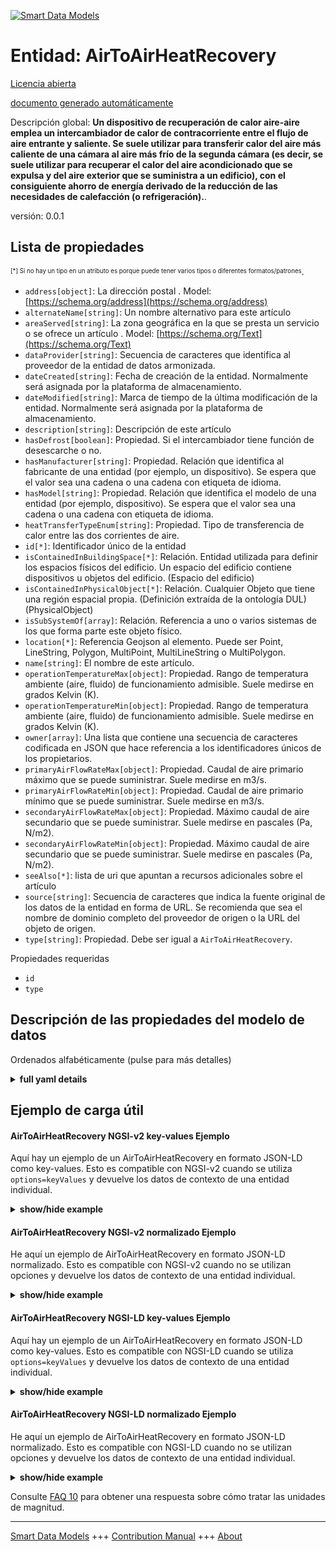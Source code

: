 <!-- 10-Header -->  
[![Smart Data Models](https://smartdatamodels.org/wp-content/uploads/2022/01/SmartDataModels_logo.png "Logo")](https://smartdatamodels.org)  
Entidad: AirToAirHeatRecovery  
=============================<!-- /10-Header -->  
<!-- 15-License -->  
[Licencia abierta](https://github.com/smart-data-models//dataModel.S4BLDG/blob/master/AirToAirHeatRecovery/LICENSE.md)  
[documento generado automáticamente](https://docs.google.com/presentation/d/e/2PACX-1vTs-Ng5dIAwkg91oTTUdt8ua7woBXhPnwavZ0FxgR8BsAI_Ek3C5q97Nd94HS8KhP-r_quD4H0fgyt3/pub?start=false&loop=false&delayms=3000#slide=id.gb715ace035_0_60)  
<!-- /15-License -->  
<!-- 20-Description -->  
Descripción global: **Un dispositivo de recuperación de calor aire-aire emplea un intercambiador de calor de contracorriente entre el flujo de aire entrante y saliente. Se suele utilizar para transferir calor del aire más caliente de una cámara al aire más frío de la segunda cámara (es decir, se suele utilizar para recuperar el calor del aire acondicionado que se expulsa y del aire exterior que se suministra a un edificio), con el consiguiente ahorro de energía derivado de la reducción de las necesidades de calefacción (o refrigeración).**.  
versión: 0.0.1  
<!-- /20-Description -->  
<!-- 30-PropertiesList -->  

## Lista de propiedades  

<sup><sub>[*] Si no hay un tipo en un atributo es porque puede tener varios tipos o diferentes formatos/patrones</sub></sup>.  
- `address[object]`: La dirección postal  . Model: [https://schema.org/address](https://schema.org/address)- `alternateName[string]`: Un nombre alternativo para este artículo  - `areaServed[string]`: La zona geográfica en la que se presta un servicio o se ofrece un artículo  . Model: [https://schema.org/Text](https://schema.org/Text)- `dataProvider[string]`: Secuencia de caracteres que identifica al proveedor de la entidad de datos armonizada.  - `dateCreated[string]`: Fecha de creación de la entidad. Normalmente será asignada por la plataforma de almacenamiento.  - `dateModified[string]`: Marca de tiempo de la última modificación de la entidad. Normalmente será asignada por la plataforma de almacenamiento.  - `description[string]`: Descripción de este artículo  - `hasDefrost[boolean]`: Propiedad. Si el intercambiador tiene función de desescarche o no.  - `hasManufacturer[string]`: Propiedad. Relación que identifica al fabricante de una entidad (por ejemplo, un dispositivo). Se espera que el valor sea una cadena o una cadena con etiqueta de idioma.  - `hasModel[string]`: Propiedad. Relación que identifica el modelo de una entidad (por ejemplo, dispositivo). Se espera que el valor sea una cadena o una cadena con etiqueta de idioma.  - `heatTransferTypeEnum[string]`: Propiedad. Tipo de transferencia de calor entre las dos corrientes de aire.  - `id[*]`: Identificador único de la entidad  - `isContainedInBuildingSpace[*]`: Relación. Entidad utilizada para definir los espacios físicos del edificio. Un espacio del edificio contiene dispositivos u objetos del edificio. (Espacio del edificio)  - `isContainedInPhysicalObject[*]`: Relación. Cualquier Objeto que tiene una región espacial propia.  (Definición extraída de la ontología DUL) (PhysicalObject)  - `isSubSystemOf[array]`: Relación. Referencia a uno o varios sistemas de los que forma parte este objeto físico.  - `location[*]`: Referencia Geojson al elemento. Puede ser Point, LineString, Polygon, MultiPoint, MultiLineString o MultiPolygon.  - `name[string]`: El nombre de este artículo.  - `operationTemperatureMax[object]`: Propiedad. Rango de temperatura ambiente (aire, fluido) de funcionamiento admisible. Suele medirse en grados Kelvin (K).  - `operationTemperatureMin[object]`: Propiedad. Rango de temperatura ambiente (aire, fluido) de funcionamiento admisible. Suele medirse en grados Kelvin (K).  - `owner[array]`: Una lista que contiene una secuencia de caracteres codificada en JSON que hace referencia a los identificadores únicos de los propietarios.  - `primaryAirFlowRateMax[object]`: Propiedad. Caudal de aire primario máximo que se puede suministrar. Suele medirse en m3/s.  - `primaryAirFlowRateMin[object]`: Propiedad. Caudal de aire primario mínimo que se puede suministrar. Suele medirse en m3/s.  - `secondaryAirFlowRateMax[object]`: Propiedad. Máximo caudal de aire secundario que se puede suministrar. Suele medirse en pascales (Pa, N/m2).  - `secondaryAirFlowRateMin[object]`: Propiedad. Máximo caudal de aire secundario que se puede suministrar. Suele medirse en pascales (Pa, N/m2).  - `seeAlso[*]`: lista de uri que apuntan a recursos adicionales sobre el artículo  - `source[string]`: Secuencia de caracteres que indica la fuente original de los datos de la entidad en forma de URL. Se recomienda que sea el nombre de dominio completo del proveedor de origen o la URL del objeto de origen.  - `type[string]`: Propiedad. Debe ser igual a `AirToAirHeatRecovery`.  <!-- /30-PropertiesList -->  
<!-- 35-RequiredProperties -->  
Propiedades requeridas  
- `id`  - `type`  <!-- /35-RequiredProperties -->  
<!-- 40-RequiredProperties -->  
<!-- /40-RequiredProperties -->  
<!-- 50-DataModelHeader -->  
## Descripción de las propiedades del modelo de datos  
Ordenados alfabéticamente (pulse para más detalles)  
<!-- /50-DataModelHeader -->  
<!-- 60-ModelYaml -->  
<details><summary><strong>full yaml details</strong></summary>    
```yaml  
AirToAirHeatRecovery:    
  description: 'An air-to-air heat recovery device employs a counter-flow heat exchanger between inbound and outbound air flow. It is typically used to transfer heat from warmer air in one chamber to cooler air in the second chamber (i.e., typically used to recover heat from the conditioned air being exhausted and the outside air being supplied to a building), resulting in energy savings from reduced heating (or cooling) requirements.'    
  properties:    
    address:    
      description: The mailing address    
      properties:    
        addressCountry:    
          description: 'Property. The country. For example, Spain. Model:''https://schema.org/addressCountry'''    
          type: string    
        addressLocality:    
          description: 'Property. The locality in which the street address is, and which is in the region. Model:''https://schema.org/addressLocality'''    
          type: string    
        addressRegion:    
          description: 'Property. The region in which the locality is, and which is in the country. Model:''https://schema.org/addressRegion'''    
          type: string    
        district:    
          description: 'A district is a type of administrative division that, in some countries, is managed by the local government.'    
          type: string    
        postOfficeBoxNumber:    
          description: 'Property. The post office box number for PO box addresses. For example, 03578. Model:''https://schema.org/postOfficeBoxNumber'''    
          type: string    
        postalCode:    
          description: 'Property. The postal code. For example, 24004. Model:''https://schema.org/https://schema.org/postalCode'''    
          type: string    
        streetAddress:    
          description: 'Property. The street address. Model:''https://schema.org/streetAddress'''    
          type: string    
        streetNr:    
          description: Number identifying a specific property on a public street.    
          type: string    
      type: object    
      x-ngsi:    
        model: https://schema.org/address    
        type: Property    
    alternateName:    
      description: An alternative name for this item    
      type: string    
      x-ngsi:    
        type: Property    
    areaServed:    
      description: The geographic area where a service or offered item is provided    
      type: string    
      x-ngsi:    
        model: https://schema.org/Text    
        type: Property    
    dataProvider:    
      description: A sequence of characters identifying the provider of the harmonised data entity.    
      type: string    
      x-ngsi:    
        type: Property    
    dateCreated:    
      description: Entity creation timestamp. This will usually be allocated by the storage platform.    
      format: date-time    
      type: string    
      x-ngsi:    
        type: Property    
    dateModified:    
      description: Timestamp of the last modification of the entity. This will usually be allocated by the storage platform.    
      format: date-time    
      type: string    
      x-ngsi:    
        type: Property    
    description:    
      description: A description of this item    
      type: string    
      x-ngsi:    
        type: Property    
    hasDefrost:    
      description: Property. Whether the heat exchanger has defrost function or not.    
      type: boolean    
      x-ngsi:    
        type: Property    
    hasManufacturer:    
      description: 'Property. A relationship identifying the manufacturer of an entity (e.g., device). The value is expected to be a string or a string with language tag.'    
      type: string    
      x-ngsi:    
        type: Property    
    hasModel:    
      description: 'Property. A relationship identifying the model of an entity (e.g., device). The value is expected to be a string or a string with language tag.'    
      type: string    
      x-ngsi:    
        type: Property    
    heatTransferTypeEnum:    
      description: Property. Type of heat transfer between the two air streams.    
      type: string    
      x-ngsi:    
        type: Property    
    id:    
      anyOf: &airtoairheatrecovery_-_properties_-_iscontainedinbuildingspace_-_anyof    
        - description: Property. Identifier format of any NGSI entity    
          maxLength: 256    
          minLength: 1    
          pattern: ^[\w\-\.\{\}\$\+\*\[\]`|~^@!,:\\]+$    
          type: string    
        - description: Property. Identifier format of any NGSI entity    
          format: uri    
          type: string    
      description: Unique identifier of the entity    
      x-ngsi:    
        type: Property    
    isContainedInBuildingSpace:    
      anyOf: *airtoairheatrecovery_-_properties_-_iscontainedinbuildingspace_-_anyof    
      description: Relationship. An entity used to define the physical spaces of the building. A building space contains devices or building objects. (BuildingSpace)    
      x-ngsi:    
        type: Property    
    isContainedInPhysicalObject:    
      anyOf: *airtoairheatrecovery_-_properties_-_iscontainedinbuildingspace_-_anyof    
      description: Relationship. Any Object that has a proper space region.  (Definition extracted from DUL ontology) (PhysicalObject)    
      x-ngsi:    
        type: Property    
    isSubSystemOf:    
      description: Relationship. A reference to a system(s) that this Physical Object is part of.    
      items:    
        anyOf: *airtoairheatrecovery_-_properties_-_iscontainedinbuildingspace_-_anyof    
        description: Property. Unique identifier of the entity    
      type: array    
      x-ngsi:    
        type: Relationship    
    location:    
      description: 'Geojson reference to the item. It can be Point, LineString, Polygon, MultiPoint, MultiLineString or MultiPolygon'    
      oneOf:    
        - description: GeoProperty. Geojson reference to the item. Point    
          properties:    
            bbox:    
              items:    
                type: number    
              minItems: 4    
              type: array    
            coordinates:    
              items:    
                type: number    
              minItems: 2    
              type: array    
            type:    
              enum:    
                - Point    
              type: string    
          required:    
            - type    
            - coordinates    
          title: GeoJSON Point    
          type: object    
        - description: GeoProperty. Geojson reference to the item. LineString    
          properties:    
            bbox:    
              items:    
                type: number    
              minItems: 4    
              type: array    
            coordinates:    
              items:    
                items:    
                  type: number    
                minItems: 2    
                type: array    
              minItems: 2    
              type: array    
            type:    
              enum:    
                - LineString    
              type: string    
          required:    
            - type    
            - coordinates    
          title: GeoJSON LineString    
          type: object    
        - description: GeoProperty. Geojson reference to the item. Polygon    
          properties:    
            bbox:    
              items:    
                type: number    
              minItems: 4    
              type: array    
            coordinates:    
              items:    
                items:    
                  items:    
                    type: number    
                  minItems: 2    
                  type: array    
                minItems: 4    
                type: array    
              type: array    
            type:    
              enum:    
                - Polygon    
              type: string    
          required:    
            - type    
            - coordinates    
          title: GeoJSON Polygon    
          type: object    
        - description: GeoProperty. Geojson reference to the item. MultiPoint    
          properties:    
            bbox:    
              items:    
                type: number    
              minItems: 4    
              type: array    
            coordinates:    
              items:    
                items:    
                  type: number    
                minItems: 2    
                type: array    
              type: array    
            type:    
              enum:    
                - MultiPoint    
              type: string    
          required:    
            - type    
            - coordinates    
          title: GeoJSON MultiPoint    
          type: object    
        - description: GeoProperty. Geojson reference to the item. MultiLineString    
          properties:    
            bbox:    
              items:    
                type: number    
              minItems: 4    
              type: array    
            coordinates:    
              items:    
                items:    
                  items:    
                    type: number    
                  minItems: 2    
                  type: array    
                minItems: 2    
                type: array    
              type: array    
            type:    
              enum:    
                - MultiLineString    
              type: string    
          required:    
            - type    
            - coordinates    
          title: GeoJSON MultiLineString    
          type: object    
        - description: GeoProperty. Geojson reference to the item. MultiLineString    
          properties:    
            bbox:    
              items:    
                type: number    
              minItems: 4    
              type: array    
            coordinates:    
              items:    
                items:    
                  items:    
                    items:    
                      type: number    
                    minItems: 2    
                    type: array    
                  minItems: 4    
                  type: array    
                type: array    
              type: array    
            type:    
              enum:    
                - MultiPolygon    
              type: string    
          required:    
            - type    
            - coordinates    
          title: GeoJSON MultiPolygon    
          type: object    
      x-ngsi:    
        type: GeoProperty    
    name:    
      description: The name of this item.    
      type: string    
      x-ngsi:    
        type: Property    
    operationTemperatureMax:    
      description: 'Property. Allowable operation ambient (air, fluid) temperature range. Usually measured in degrees Kelvin (K).'    
      properties: &airtoairheatrecovery_-_properties_-_operationtemperaturemin_-_properties    
        observedAt:    
          description: Property. A relationship stating the timestamp of an entity (e.g. a measurement).    
          format: date-time    
          type: string    
        unitCode:    
          description: Property. A relationship identifying the unit of measure used for a certain entity.    
          type: string    
        value:    
          description: 'Property. A relationship defining the value of a certain property, e.g., energy or power. Note that, even if numeric values are expected to enable reasoning, measurement values could use other datatypes.'    
          type: number    
      type: object    
      x-ngsi:    
        type: Property    
    operationTemperatureMin:    
      description: 'Property. Allowable operation ambient (air, fluid) temperature range. Usually measured in degrees Kelvin (K).'    
      properties: *airtoairheatrecovery_-_properties_-_operationtemperaturemin_-_properties    
      type: object    
      x-ngsi:    
        type: Property    
    owner:    
      description: A List containing a JSON encoded sequence of characters referencing the unique Ids of the owner(s)    
      items:    
        anyOf: *airtoairheatrecovery_-_properties_-_iscontainedinbuildingspace_-_anyof    
        description: Property. Unique identifier of the entity    
      type: array    
      x-ngsi:    
        type: Property    
    primaryAirFlowRateMax:    
      description: Property. Maximum primary airflow that can be delivered. Usually measured in m3/s.    
      properties: *airtoairheatrecovery_-_properties_-_operationtemperaturemin_-_properties    
      type: object    
      x-ngsi:    
        type: Property    
    primaryAirFlowRateMin:    
      description: Property. Minimum primary airflow that can be delivered. Usually measured in m3/s.    
      properties: *airtoairheatrecovery_-_properties_-_operationtemperaturemin_-_properties    
      type: object    
      x-ngsi:    
        type: Property    
    secondaryAirFlowRateMax:    
      description: 'Property. Maximum secondary airflow that can be delivered. Usually measured in Pascals (Pa, N/m2).'    
      properties: *airtoairheatrecovery_-_properties_-_operationtemperaturemin_-_properties    
      type: object    
      x-ngsi:    
        type: Property    
    secondaryAirFlowRateMin:    
      description: 'Property. Maximum secondary airflow that can be delivered. Usually measured in Pascals (Pa, N/m2).'    
      properties: *airtoairheatrecovery_-_properties_-_operationtemperaturemin_-_properties    
      type: object    
      x-ngsi:    
        type: Property    
    seeAlso:    
      description: list of uri pointing to additional resources about the item    
      oneOf:    
        - items:    
            format: uri    
            type: string    
          minItems: 1    
          type: array    
        - format: uri    
          type: string    
      x-ngsi:    
        type: Property    
    source:    
      description: 'A sequence of characters giving the original source of the entity data as a URL. Recommended to be the fully qualified domain name of the source provider, or the URL to the source object.'    
      type: string    
      x-ngsi:    
        type: Property    
    type:    
      description: Property. It must be equal to `AirToAirHeatRecovery`.    
      enum:    
        - AirToAirHeatRecovery    
      type: string    
      x-ngsi:    
        type: Property    
  required:    
    - id    
    - type    
  type: object    
  x-derived-from: "https://saref.etsi.org/saref4bldg/v1.1.2/#s4bldg:AirToAirHeatRecovery"    
  x-disclaimer: 'Redistribution and use in source and binary forms, with or without modification, are permitted  provided that the license conditions are met. Copyleft (c) 2022 Contributors to Smart Data Models Program'    
  x-license-url: https://github.com/smart-data-models/dataModel.S4BLDG/blob/master/AirToAirHeatRecovery/LICENSE.md    
  x-model-schema: https://smart-data-models.github.com/dataModel.SAREF4BLDG/AirToAirHeatRecovery/schema.json    
  x-model-tags: SAREF AirToAirHeatRecovery SMART DATA MODELS    
  x-version: 0.0.1    
```  
</details>    
<!-- /60-ModelYaml -->  
<!-- 70-MiddleNotes -->  
<!-- /70-MiddleNotes -->  
<!-- 80-Examples -->  
## Ejemplo de carga útil  
#### AirToAirHeatRecovery NGSI-v2 key-values Ejemplo  
Aquí hay un ejemplo de un AirToAirHeatRecovery en formato JSON-LD como key-values. Esto es compatible con NGSI-v2 cuando se utiliza `options=keyValues` y devuelve los datos de contexto de una entidad individual.  
<details><summary><strong>show/hide example</strong></summary>    
```json  
{  
  "id": "urn:ngsi-ld:AirToAirHeatRecovery:8c59d316-ed05-4b56-bec3-886379421239",  
  "type": "AirToAirHeatRecovery",  
  "hasDefrost": false,  
  "heatTransferTypeEnum": "24/7",  
  "operationTemperatureMax": {  
    "unitCode": "K",  
    "observedAt": "2023-01-26T04:36:47Z",  
    "value": 0.8198825347384565  
  },  
  "operationTemperatureMin": {  
    "unitCode": "K",  
    "observedAt": "2023-01-25T14:46:06Z",  
    "value": 0.505815040579818  
  },  
  "primaryAirFlowRateMax": {  
    "unitCode": "m3/s",  
    "observedAt": "2023-01-25T20:09:42Z",  
    "value": 0.2511282384018223  
  },  
  "primaryAirFlowRateMin": {  
    "unitCode": "m3/s",  
    "observedAt": "2023-01-25T23:44:23Z",  
    "value": 0.8540184208518826  
  },  
  "secondaryAirFlowRateMax": {  
    "unitCode": "N/m2",  
    "observedAt": "2023-01-26T11:38:58Z",  
    "value": 0.913617698002923  
  },  
  "secondaryAirFlowRateMin": {  
    "unitCode": "N/m2",  
    "observedAt": "2023-01-25T17:25:01Z",  
    "value": 0.17456040773539583  
  },  
  "isContainedInBuildingSpace": "urn:ngsi-ld:BuildingSpace:018e6821-b097-4029-9cbb-207ae7e5ddca",  
  "isContainedInPhysicalObject": "urn:ngsi-ld:PhysicalObject:ad795f1c-0754-4877-acc2-2dcc3b337edd",  
  "isSubSystemOf": [  
    "urn:ngsi-ld:System:c92bd8da-e37f-4f64-989b-6007925a053b",  
    "urn:ngsi-ld:System:5642f604-3a36-49c3-b178-3e7b99eca071",  
    "urn:ngsi-ld:System:2f04039b-ef4e-4d61-8232-e786a220b927"  
  ],  
  "hasManufacturer": "AirToAirHeatRecovery Company Inc.",  
  "hasModel": "AirToAirHeatRecovery 0.1.2",  
  "dateCreated": "2023-01-25T18:33:19Z",  
  "dateModified": "2023-01-25T17:11:08Z",  
  "source": "Import",  
  "name": "AirToAirHeatRecovery",  
  "alternateName": "AirToAirHeatRecovery type 2",  
  "description": "AirToAirHeatRecovery of limited AirToAirHeatRecovery types",  
  "dataProvider": "IFC file"  
}  
```  
</details>  
#### AirToAirHeatRecovery NGSI-v2 normalizado Ejemplo  
He aquí un ejemplo de AirToAirHeatRecovery en formato JSON-LD normalizado. Esto es compatible con NGSI-v2 cuando no se utilizan opciones y devuelve los datos de contexto de una entidad individual.  
<details><summary><strong>show/hide example</strong></summary>    
```json  
{  
  "id": "urn:ngsi-ld:AirToAirHeatRecovery:a732b90e-0296-47c9-ab0f-34f6de5edfb4",  
  "type": "AirToAirHeatRecovery",  
  "hasDefrost": {  
    "type": "Boolean",  
    "value": true  
  },  
  "heatTransferTypeEnum": {  
    "type": "Text",  
    "value": "Future"  
  },  
  "operationTemperatureMax": {  
    "type": "Measurement",  
    "value": {  
      "unitCode": "K",  
      "observedAt": "2023-01-26T07:59:34Z",  
      "value": 0.9053685058368695  
    }  
  },  
  "operationTemperatureMin": {  
    "type": "Measurement",  
    "value": {  
      "unitCode": "K",  
      "observedAt": "2023-01-26T08:16:23Z",  
      "value": 0.0225751895192714  
    }  
  },  
  "primaryAirFlowRateMax": {  
    "type": "Measurement",  
    "value": {  
      "unitCode": "m3/s",  
      "observedAt": "2023-01-25T19:33:24Z",  
      "value": 0.6828734611896666  
    }  
  },  
  "primaryAirFlowRateMin": {  
    "type": "Measurement",  
    "value": {  
      "unitCode": "m3/s",  
      "observedAt": "2023-01-25T22:42:55Z",  
      "value": 0.48874342661652126  
    }  
  },  
  "secondaryAirFlowRateMax": {  
    "type": "Measurement",  
    "value": {  
      "unitCode": "N/m2",  
      "observedAt": "2023-01-26T11:44:17Z",  
      "value": 0.36804021603434756  
    }  
  },  
  "secondaryAirFlowRateMin": {  
    "type": "Measurement",  
    "value": {  
      "unitCode": "N/m2",  
      "observedAt": "2023-01-26T01:16:14Z",  
      "value": 0.28401066550404996  
    }  
  },  
  "isContainedInBuildingSpace": {  
    "type": "Relationship",  
    "value": "urn:ngsi-ld:BuildingSpace:2058c38a-eb2e-4001-af3f-9a93effd41ac"  
  },  
  "isContainedInPhysicalObject": {  
    "type": "Relationship",  
    "value": "urn:ngsi-ld:PhysicalObject:ea1b1b2c-cb04-429d-bf2c-ca99e7f3f005"  
  },  
  "isSubSystemOf": {  
    "type": "array",  
    "value": [  
      {  
        "type": "Relationship",  
        "value": "urn:ngsi-ld:System:123d10ff-2c3a-40f4-9fd0-07851a7d7a3c"  
      },  
      {  
        "type": "Relationship",  
        "value": "urn:ngsi-ld:System:90a762d4-7eed-4d5a-8a0d-a4676773917f"  
      },  
      {  
        "type": "Relationship",  
        "value": "urn:ngsi-ld:System:b9899a7a-dc77-43a1-a0df-5a4134af3004"  
      }  
    ]  
  },  
  "hasManufacturer": {  
    "type": "Text",  
    "value": "AirToAirHeatRecovery Company Inc."  
  },  
  "hasModel": {  
    "type": "Text",  
    "value": "AirToAirHeatRecovery 0.1.2"  
  },  
  "dateCreated": {  
    "type": "DateTime",  
    "value": "2023-01-26T00:34:42.9211606+01:00"  
  },  
  "dateModified": {  
    "type": "DateTime",  
    "value": "2023-01-26T13:58:25.8715515+01:00"  
  },  
  "source": {  
    "type": "Text",  
    "value": "Import"  
  },  
  "name": {  
    "type": "Text",  
    "value": "AirToAirHeatRecovery"  
  },  
  "alternateName": {  
    "type": "Text",  
    "value": "AirToAirHeatRecovery type 2"  
  },  
  "description": {  
    "type": "Text",  
    "value": "AirToAirHeatRecovery of limited AirToAirHeatRecovery types"  
  },  
  "dataProvider": {  
    "type": "Text",  
    "value": "IFC file"  
  }  
}  
```  
</details>  
#### AirToAirHeatRecovery NGSI-LD key-values Ejemplo  
Aquí hay un ejemplo de un AirToAirHeatRecovery en formato JSON-LD como key-values. Esto es compatible con NGSI-LD cuando se utiliza `options=keyValues` y devuelve los datos de contexto de una entidad individual.  
<details><summary><strong>show/hide example</strong></summary>    
```json  
{  
  "id": "urn:ngsi-ld:AirToAirHeatRecovery:8c59d316-ed05-4b56-bec3-886379421239",  
  "type": "AirToAirHeatRecovery",  
  "hasDefrost": false,  
  "heatTransferTypeEnum": "24/7",  
  "operationTemperatureMax": {  
    "unitCode": "K",  
    "observedAt": "2023-01-26T04:36:47Z",  
    "value": 0.8198825347384565  
  },  
  "operationTemperatureMin": {  
    "unitCode": "K",  
    "observedAt": "2023-01-25T14:46:06Z",  
    "value": 0.505815040579818  
  },  
  "primaryAirFlowRateMax": {  
    "unitCode": "m3/s",  
    "observedAt": "2023-01-25T20:09:42Z",  
    "value": 0.2511282384018223  
  },  
  "primaryAirFlowRateMin": {  
    "unitCode": "m3/s",  
    "observedAt": "2023-01-25T23:44:23Z",  
    "value": 0.8540184208518826  
  },  
  "secondaryAirFlowRateMax": {  
    "unitCode": "N/m2",  
    "observedAt": "2023-01-26T11:38:58Z",  
    "value": 0.913617698002923  
  },  
  "secondaryAirFlowRateMin": {  
    "unitCode": "N/m2",  
    "observedAt": "2023-01-25T17:25:01Z",  
    "value": 0.17456040773539583  
  },  
  "isContainedInBuildingSpace": "urn:ngsi-ld:BuildingSpace:018e6821-b097-4029-9cbb-207ae7e5ddca",  
  "isContainedInPhysicalObject": "urn:ngsi-ld:PhysicalObject:ad795f1c-0754-4877-acc2-2dcc3b337edd",  
  "isSubSystemOf": [  
    "urn:ngsi-ld:System:c92bd8da-e37f-4f64-989b-6007925a053b",  
    "urn:ngsi-ld:System:5642f604-3a36-49c3-b178-3e7b99eca071",  
    "urn:ngsi-ld:System:2f04039b-ef4e-4d61-8232-e786a220b927"  
  ],  
  "hasManufacturer": "AirToAirHeatRecovery Company Inc.",  
  "hasModel": "AirToAirHeatRecovery 0.1.2",  
  "dateCreated": "2023-01-25T18:33:19Z",  
  "dateModified": "2023-01-25T17:11:08Z",  
  "source": "Import",  
  "name": "AirToAirHeatRecovery",  
  "alternateName": "AirToAirHeatRecovery type 2",  
  "description": "AirToAirHeatRecovery of limited AirToAirHeatRecovery types",  
  "dataProvider": "IFC file",  
  "@context": [  
    "https://raw.githubusercontent.com/smart-data-models/dataModel.S4BLDG/master/context.jsonld",  
    "https://uri.etsi.org/ngsi-ld/v1/ngsi-ld-core-context.jsonld"  
  ]  
}  
```  
</details>  
#### AirToAirHeatRecovery NGSI-LD normalizado Ejemplo  
He aquí un ejemplo de AirToAirHeatRecovery en formato JSON-LD normalizado. Esto es compatible con NGSI-LD cuando no se utilizan opciones y devuelve los datos de contexto de una entidad individual.  
<details><summary><strong>show/hide example</strong></summary>    
```json  
{  
  "id": "urn:ngsi-ld:AirToAirHeatRecovery:a8cd6aa9-dd5f-48bf-ba9f-3db11843b050",  
  "type": "AirToAirHeatRecovery",  
  "hasDefrost": {  
    "type": "Property",  
    "value": false  
  },  
  "heatTransferTypeEnum": {  
    "type": "Property",  
    "value": "Street"  
  },  
  "operationTemperatureMax": {  
    "type": "Property",  
    "value": {  
      "unitCode": "K",  
      "observedAt": "2023-01-26T02:03:09Z",  
      "value": 0.09206773488147657  
    }  
  },  
  "operationTemperatureMin": {  
    "type": "Property",  
    "value": {  
      "unitCode": "K",  
      "observedAt": "2023-01-26T09:23:23Z",  
      "value": 0.04773015112848933  
    }  
  },  
  "primaryAirFlowRateMax": {  
    "type": "Property",  
    "value": {  
      "unitCode": "m3/s",  
      "observedAt": "2023-01-25T15:19:05Z",  
      "value": 0.04143347387591234  
    }  
  },  
  "primaryAirFlowRateMin": {  
    "type": "Property",  
    "value": {  
      "unitCode": "m3/s",  
      "observedAt": "2023-01-26T00:05:48Z",  
      "value": 0.9113949488212527  
    }  
  },  
  "secondaryAirFlowRateMax": {  
    "type": "Property",  
    "value": {  
      "unitCode": "N/m2",  
      "observedAt": "2023-01-26T02:57:23Z",  
      "value": 0.391335331160202  
    }  
  },  
  "secondaryAirFlowRateMin": {  
    "type": "Property",  
    "value": {  
      "unitCode": "N/m2",  
      "observedAt": "2023-01-26T08:54:29Z",  
      "value": 0.9115616360325159  
    }  
  },  
  "isContainedInBuildingSpace": {  
    "type": "Relationship",  
    "object": "urn:ngsi-ld:BuildingSpace:f9f09bbc-27ef-4bd0-991f-6dd8720f5e7b"  
  },  
  "isContainedInPhysicalObject": {  
    "type": "Relationship",  
    "object": "urn:ngsi-ld:PhysicalObject:79a8986d-8526-4608-b216-ea4eb2d147ac"  
  },  
  "isSubSystemOf": [  
    {  
      "type": "Relationship",  
      "object": "urn:ngsi-ld:System:fae709e8-6311-4179-acfd-7b79e92d095c"  
    },  
    {  
      "type": "Relationship",  
      "object": "urn:ngsi-ld:System:4c06efa1-0d47-4a8a-a38c-d0783a106972"  
    },  
    {  
      "type": "Relationship",  
      "object": "urn:ngsi-ld:System:a3120479-fd3a-4a34-915c-418000e05d2b"  
    }  
  ],  
  "hasManufacturer": {  
    "type": "Property",  
    "value": "AirToAirHeatRecovery Company Inc."  
  },  
  "hasModel": {  
    "type": "Property",  
    "value": "AirToAirHeatRecovery 0.1.2"  
  },  
  "dateCreated": {  
    "type": "Property",  
    "value": {  
      "@type": "date-time",  
      "@value": "2023-01-25T23:15:35Z"  
    }  
  },  
  "dateModified": {  
    "type": "Property",  
    "value": {  
      "@type": "date-time",  
      "@value": "2023-01-26T07:30:02Z"  
    }  
  },  
  "source": {  
    "type": "Property",  
    "value": "Import"  
  },  
  "name": {  
    "type": "Property",  
    "value": "AirToAirHeatRecovery"  
  },  
  "alternateName": {  
    "type": "Property",  
    "value": "AirToAirHeatRecovery type 2"  
  },  
  "description": {  
    "type": "Property",  
    "value": "AirToAirHeatRecovery of limited AirToAirHeatRecovery types"  
  },  
  "dataProvider": {  
    "type": "Property",  
    "value": "IFC file"  
  },  
  "@context": [  
    "https://raw.githubusercontent.com/smart-data-models/dataModel.S4BLDG/master/context.jsonld",  
    "https://uri.etsi.org/ngsi-ld/v1/ngsi-ld-core-context.jsonld"  
  ]  
}  
```  
</details><!-- /80-Examples -->  
<!-- 90-FooterNotes -->  
<!-- /90-FooterNotes -->  
<!-- 95-Units -->  
Consulte [FAQ 10](https://smartdatamodels.org/index.php/faqs/) para obtener una respuesta sobre cómo tratar las unidades de magnitud.  
<!-- /95-Units -->  
<!-- 97-LastFooter -->  
---  
[Smart Data Models](https://smartdatamodels.org) +++ [Contribution Manual](https://bit.ly/contribution_manual) +++ [About](https://bit.ly/Introduction_SDM)<!-- /97-LastFooter -->  

